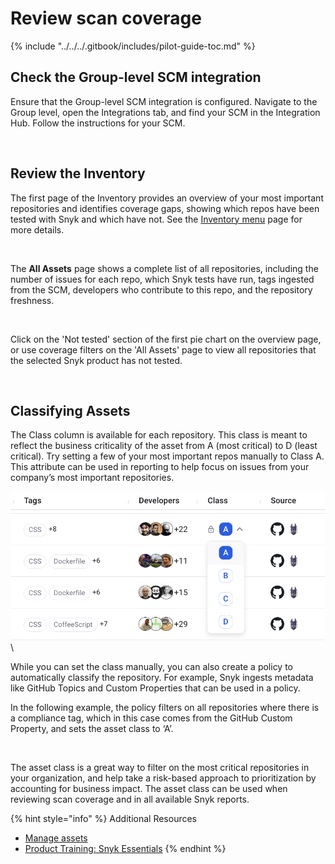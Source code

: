 # Review scan coverage

{% include "../../../.gitbook/includes/pilot-guide-toc.md" %}

## Check ‌the Group-level SCM integration

Ensure that the Group-level SCM integration is configured. Navigate to the Group level, open the Integrations tab, and find your SCM in the Integration Hub. Follow the instructions for your SCM.

<figure><img src="https://lh7-rt.googleusercontent.com/docsz/AD_4nXfVcJKkJhYj17m0dkLnJ1DQNQsyDyfPkRJ-9Gjkf84-XGQuqVuEOY2NCKWd8E_24KByHwmAZY2kUVs8jWzYX_pCpVMRbuwskqNCiAjz7e1dsDmaLzOmWTQL0je9gaf2IHvNFE8dfA?key=i_CNrr-DvB8PGUAzq09BT3pc" alt=""><figcaption></figcaption></figure>

## Review the Inventory

The first page of the Inventory provides an overview of your most important repositories and identifies coverage gaps, showing which repos have been tested with Snyk and which have not. See the [Inventory menu](../../../manage-assets/) page for more details.

<figure><img src="https://lh7-rt.googleusercontent.com/docsz/AD_4nXe9jbqqPfkZH6PvNz2pBcNtNKgfphy1GayWURCQnmGxFvQG5cw4vcYcsOpPF78ztH8xjcJKkRWKty4lNlC63bN0S8qP-qcU_EOpvbnbBEaPIgadfRnnVilbYlvR8Uk7U6n6fWyhRw?key=i_CNrr-DvB8PGUAzq09BT3pc" alt=""><figcaption></figcaption></figure>

The **All Assets** page shows a complete list of all repositories, including the number of issues for each repo, which Snyk tests have run, tags ingested from the SCM, developers who contribute to this repo, and the repository freshness.

<figure><img src="https://lh7-rt.googleusercontent.com/docsz/AD_4nXcmljy-ooiInsutXG8MAz5nwwTDGFlODl6YGUnbdx942g-RUiuVDMExkkAXG0cCPkcbsh6uT-eJdURlItkQSUZfxGHbYUhLlxqNMI0IFDIX2paJE45ywN6kX3zB2SMlZ_rg4cqb?key=i_CNrr-DvB8PGUAzq09BT3pc" alt=""><figcaption></figcaption></figure>

Click on the 'Not tested' section of the first pie chart on the overview page, or use coverage filters on the 'All Assets' page to view all repositories that the selected Snyk product has not tested.&#x20;

<figure><img src="https://lh7-rt.googleusercontent.com/docsz/AD_4nXdlF4lPPJwbjSsf6AuZGzPERNXWKLi6gUWCF7JO0jOiYCgNYtHsqkvzxCIkx6-Ea5Kl9pF1VItX100Eo-ZN8MquDnUNfzUC2_C6f2p29TIv_5zOLNBfPumkBg0BrSf3bmCLDk2tXQ?key=i_CNrr-DvB8PGUAzq09BT3pc" alt=""><figcaption></figcaption></figure>

## Classifying Assets

The Class column is available for each repository. This class is meant to reflect the business criticality of the asset from A (most critical) to D (least critical). Try setting a few of your most important repos manually to Class A. This attribute can be used in reporting to help focus on issues from your company’s most important repositories.

![](<../../../.gitbook/assets/image (42).png>)\


While you can set the class manually, you can also create a policy to automatically classify the repository. For example, Snyk ingests metadata like GitHub Topics and Custom Properties that can be used in a policy.

In the following example, the policy filters on all repositories where there is a compliance tag, which in this case comes from the GitHub Custom Property, and sets the asset class to ‘A’.

<figure><img src="https://lh7-rt.googleusercontent.com/docsz/AD_4nXcC7X0ZTEwCAix3-FOwBYV5pKnyCTGigFGmVLy0VNgkPcW4JZpgzdEB3YtuyJWZ6I_f1VSWXlQfIoKnGw1Em3u3Wqnf1-LVSYhL1Im189lpjZLpJi1kTFf7zw9Fn03x3BC0xZbVSg?key=i_CNrr-DvB8PGUAzq09BT3pc" alt=""><figcaption></figcaption></figure>

The asset class is a great way to filter on the most critical repositories in your organization, and help take a risk-based approach to prioritization by accounting for business impact. The asset class can be used when reviewing scan coverage and in all available Snyk reports.

{% hint style="info" %}
Additional Resources

* [Manage assets](https://docs.snyk.io/manage-assets)
* [Product Training: Snyk Essentials](https://learn.snyk.io/catalog/?type=product-training\&topics=Snyk+Essentials)
{% endhint %}
